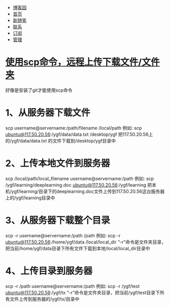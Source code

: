 - [博客园](https://www.cnblogs.com/)
- [首页](https://www.cnblogs.com/tectal/)
- [新随笔](https://i.cnblogs.com/EditPosts.aspx?opt=1)
- [联系](https://msg.cnblogs.com/send/杨国峰)
- [订阅](https://www.cnblogs.com/tectal/rss/)
- [管理](https://i.cnblogs.com/)

# [使用scp命令，远程上传下载文件/文件夹](https://www.cnblogs.com/tectal/p/9478326.html)

好像是安装了git才能使用scp命令

# 1、从服务器下载文件

scp username@servername:/path/filename /local/path
例如: scp ubuntu@117.50.20.56:/ygf/data/data.txt /desktop/ygf  把117.50.20.56上的/ygf/data/data.txt 的文件下载到/desktop/ygf目录中

 

# 2、上传本地文件到服务器

scp /local/path/local_filename username@servername:/path
例如: scp /ygf/learning/deeplearning.doc ubuntu@117.50.20.56:/ygf/learning  把本机/ygf/learning/目录下的deeplearning.doc文件上传到117.50.20.56这台服务器上的/ygf/learning目录中

 

# 3、从服务器下载整个目录

scp -r username@servername:/path /path
例如: scp -r ubuntu@117.50.20.56:/home/ygf/data /local/local_dir  “-r”命令是文件夹目录，把当前/home/ygf/data目录下所有文件下载到本地/local/local_dir目录中



# 4、上传目录到服务器

scp -r /path username@servername:/path
例如: scp -r /ygf/test ubuntu@117.50.20.56:/ygf/tx   “-r”命令是文件夹目录，把当前/ygf/test目录下所有文件上传到服务器的/ygf/tx/目录中